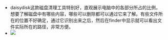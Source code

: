 - daisydisk这款磁盘清理工具特别好，直观展示电脑中的各部分所占的比例，想要了解磁盘中有哪些内容，哪些可以删除都可以通过它来了解。有些文件所在的位置不好确定，通过它识别出来之后，然后在finder中显示就可以看出文件实际所在的路径，非常方便。
- ![](https://firebasestorage.googleapis.com/v0/b/firescript-577a2.appspot.com/o/imgs%2Fapp%2Fxinyiheng%2FTXvdW0HW_Z.png?alt=media&token=2132d937-0d25-47eb-bbbc-78eba5fad1dd)
